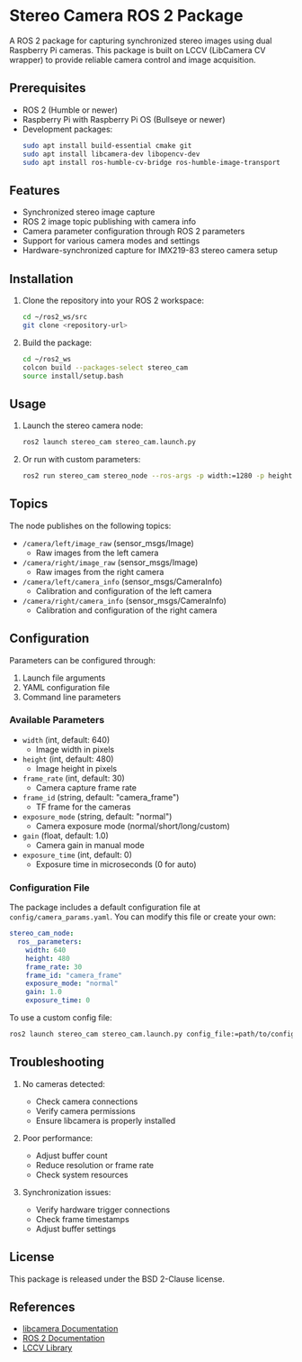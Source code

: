 # Stereo Camera ROS 2 Package

A ROS 2 package for capturing synchronized stereo images using dual Raspberry Pi cameras. This package is built on LCCV (LibCamera CV wrapper) to provide reliable camera control and image acquisition.

## Prerequisites

- ROS 2 (Humble or newer)
- Raspberry Pi with Raspberry Pi OS (Bullseye or newer)
- Development packages:
  ```bash
  sudo apt install build-essential cmake git
  sudo apt install libcamera-dev libopencv-dev
  sudo apt install ros-humble-cv-bridge ros-humble-image-transport
  ```

## Features

- Synchronized stereo image capture
- ROS 2 image topic publishing with camera info
- Camera parameter configuration through ROS 2 parameters
- Support for various camera modes and settings
- Hardware-synchronized capture for IMX219-83 stereo camera setup

## Installation

1. Clone the repository into your ROS 2 workspace:
   ```bash
   cd ~/ros2_ws/src
   git clone <repository-url>
   ```

2. Build the package:
   ```bash
   cd ~/ros2_ws
   colcon build --packages-select stereo_cam
   source install/setup.bash
   ```

## Usage

1. Launch the stereo camera node:
   ```bash
   ros2 launch stereo_cam stereo_cam.launch.py
   ```

2. Or run with custom parameters:
   ```bash
   ros2 run stereo_cam stereo_node --ros-args -p width:=1280 -p height:=720
   ```

## Topics

The node publishes on the following topics:

- `/camera/left/image_raw` (sensor_msgs/Image)
  - Raw images from the left camera
- `/camera/right/image_raw` (sensor_msgs/Image)
  - Raw images from the right camera
- `/camera/left/camera_info` (sensor_msgs/CameraInfo)
  - Calibration and configuration of the left camera
- `/camera/right/camera_info` (sensor_msgs/CameraInfo)
  - Calibration and configuration of the right camera

## Configuration

Parameters can be configured through:
1. Launch file arguments
2. YAML configuration file
3. Command line parameters

### Available Parameters

- `width` (int, default: 640)
  - Image width in pixels
- `height` (int, default: 480)
  - Image height in pixels
- `frame_rate` (int, default: 30)
  - Camera capture frame rate
- `frame_id` (string, default: "camera_frame")
  - TF frame for the cameras
- `exposure_mode` (string, default: "normal")
  - Camera exposure mode (normal/short/long/custom)
- `gain` (float, default: 1.0)
  - Camera gain in manual mode
- `exposure_time` (int, default: 0)
  - Exposure time in microseconds (0 for auto)

### Configuration File

The package includes a default configuration file at `config/camera_params.yaml`. You can modify this file or create your own:

```yaml
stereo_cam_node:
  ros__parameters:
    width: 640
    height: 480
    frame_rate: 30
    frame_id: "camera_frame"
    exposure_mode: "normal"
    gain: 1.0
    exposure_time: 0
```

To use a custom config file:
```bash
ros2 launch stereo_cam stereo_cam.launch.py config_file:=path/to/config.yaml
```

## Troubleshooting

1. No cameras detected:
   - Check camera connections
   - Verify camera permissions
   - Ensure libcamera is properly installed

2. Poor performance:
   - Adjust buffer count
   - Reduce resolution or frame rate
   - Check system resources

3. Synchronization issues:
   - Verify hardware trigger connections
   - Check frame timestamps
   - Adjust buffer settings

## License

This package is released under the BSD 2-Clause license.

## References

- [libcamera Documentation](https://libcamera.org/docs.html)
- [ROS 2 Documentation](https://docs.ros.org/en/humble/)
- [LCCV Library](https://github.com/kbarni/LCCV)

